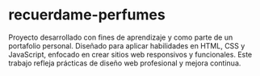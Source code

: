 # recuerdame-perfumes
Proyecto desarrollado con fines de aprendizaje y como parte de un portafolio personal. Diseñado para aplicar habilidades en HTML, CSS y JavaScript, enfocado en crear sitios web responsivos y funcionales. Este trabajo refleja prácticas de diseño web profesional y mejora continua.
